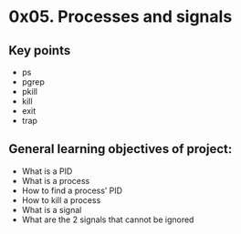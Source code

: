 # 0x05. Processes and signals

## Key points
* ps
* pgrep
* pkill
* kill
* exit
* trap

## General learning objectives of project:

* What is a PID
* What is a process
* How to find a process’ PID
* How to kill a process
* What is a signal
* What are the 2 signals that cannot be ignored
